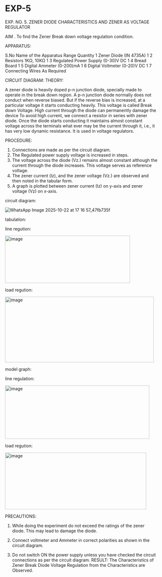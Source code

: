 # EXP-5
EXP. NO. 5. 		ZENER DIODE CHARACTERISTICS AND ZENER AS VOLTAGE REGULATOR

AIM
. To find the Zener Break down voltage regulation condition.

APPARATUS:

S.No	Name of the Apparatus	Range	Quantity
1	Zener Diode (IN 4735A)		1
2	Resistors	1KΩ, 10KΩ	1
3	Regulated Power Supply	(0-30)V DC	1
4	Bread Board		1
5	Digital Ammeter	(0-200)mA	1
6	Digital Voltmeter	(0-20)V DC	1
7	Connecting Wires	As Required	

CIRCUIT DIAGRAM:
THEORY:
	
A zener diode is heavily doped p-n junction diode, specially made to operate in the break down region. A p-n junction diode normally does not conduct when reverse biased. But if the reverse bias is increased, at a particular voltage it starts conducting heavily. This voltage is called Break down Voltage. High current through the diode can permanently damage the device To avoid high current, we connect a resistor in series with zener diode. Once the diode starts conducting it maintains almost constant voltage across the terminals what ever may be the current through it, i.e., it has very low dynamic resistance. It is used in voltage regulators.

PROCEDURE:

1. Connections are made as per the circuit diagram.
2. The Regulated power supply voltage is increased in steps.
3. The voltage across the diode (Vz.) remains almost constant although the current through the diode increases. This voltage serves as reference voltage.
4. The zener current (lz), and the zener voltage (Vz.) are observed and then noted in the tabular form.
4. A graph is plotted between zener current (Iz) on y-axis and zener voltage (Vz) on x-axis.

circuit diagram:

![WhatsApp Image 2025-10-22 at 17 16 57_47fb735f](https://github.com/user-attachments/assets/5f357028-cbc4-4a29-acd6-cc1515117524)

tabulation:

line regution:

<img width="413" height="156" alt="image" src="https://github.com/user-attachments/assets/596a55cf-eda9-4ac2-a821-16c88abcc0cd" />

load regution:

<img width="492" height="216" alt="image" src="https://github.com/user-attachments/assets/96a9ad9b-ff7a-496d-b54c-ac8a466ff62a" />

model graph:

line regulation:

<img width="477" height="176" alt="image" src="https://github.com/user-attachments/assets/bcea9492-b84d-43a4-a246-532cb9648449" />

load regution:

<img width="467" height="187" alt="image" src="https://github.com/user-attachments/assets/bab99965-14c2-4301-a02e-a54e206a5abb" />

PRECAUTIONS:

1. While doing the experiment do not exceed the ratings of the zener diode. This may lead to damage the diode.
2. Connect voltmeter and Ammeter in correct polarities as shown in the circuit diagram.

3. Do not switch ON the power supply unless you have checked the circuit connections as per the circuit diagram.
RESULT:
The Characteristics of Zener Break Diode Voltage Regulation from the Characteristics are Observed.
